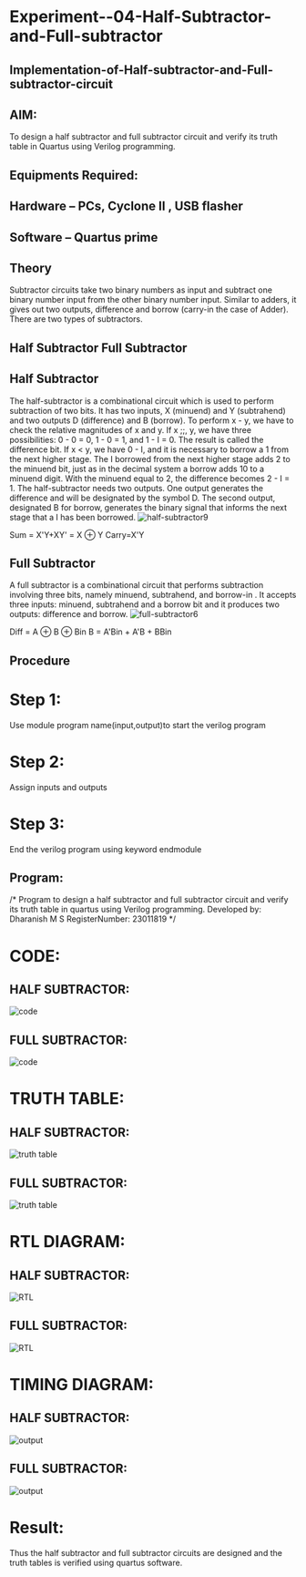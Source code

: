 # Experiment--04-Half-Subtractor-and-Full-subtractor
## Implementation-of-Half-subtractor-and-Full-subtractor-circuit
## AIM:
To design a half subtractor and full subtractor circuit and verify its truth table in Quartus using Verilog programming.

## Equipments Required:
## Hardware – PCs, Cyclone II , USB flasher
## Software – Quartus prime
## Theory
Subtractor circuits take two binary numbers as input and subtract one binary number input from the other binary number input. Similar to adders, it gives out two outputs, difference and borrow (carry-in the case of Adder). There are two types of subtractors.

## Half Subtractor Full Subtractor
## Half Subtractor
The half-subtractor is a combinational circuit which is used to perform subtraction of two bits. It has two inputs, X (minuend) and Y (subtrahend) and two outputs D (difference) and B (borrow). To perform x - y, we have to check the relative magnitudes of x and y. If x ;;, y, we have three possibilities: 0 - 0 = 0, 1 - 0 = 1, and 1 - I = 0. The result is called the difference bit. If x < y, we have 0 - I, and it is necessary to borrow a 1 from the next higher stage. The I borrowed from the next higher stage adds 2 to the minuend bit, just as in the decimal system a borrow adds 10 to a minuend digit. With the minuend equal to 2, the difference becomes 2 - I = 1. The half-subtractor needs two outputs. One output generates the difference and will be designated by the symbol D. The second output, designated B for borrow, generates the binary signal that informs the next stage that a I has been borrowed.
![half-subtractor9](https://user-images.githubusercontent.com/36288975/166112538-58c3bc7c-ee5d-4e6a-ac8d-8e8328efe27a.png)


Sum = X'Y+XY' = X ⊕ Y
Carry=X'Y

## Full Subtractor
A full subtractor is a combinational circuit that performs subtraction involving three bits, namely minuend, subtrahend, and borrow-in . It accepts three inputs: minuend, subtrahend and a borrow bit and it produces two outputs: difference and borrow. 
![full-subtractor6](https://user-images.githubusercontent.com/36288975/166112541-24c68359-3de8-4674-ae22-8272ffc385ed.png)


Diff = A ⊕ B ⊕ Bin B = A'Bin + A'B + BBin

## Procedure
# Step 1:
Use module program name(input,output)to start the verilog program
# Step 2:
Assign inputs and outputs
# Step 3:
End the verilog program using keyword endmodule



## Program:
/*
Program to design a half subtractor and full subtractor circuit and verify its truth table in quartus using Verilog programming.
Developed by: Dharanish M S
RegisterNumber:  23011819
*/


# CODE:

## HALF SUBTRACTOR:

![code](https://github.com/Harevasu/Experiment--03-Half-Subtractor-and-Full-subtractor/assets/147985044/eb18ede1-071a-45ea-aa69-3e84ebcc9026)



## FULL SUBTRACTOR:

![code](https://github.com/Harevasu/Experiment--03-Half-Subtractor-and-Full-subtractor/assets/147985044/bf1a672d-8a5d-4be1-9063-e09d3263f267)


# TRUTH TABLE:

## HALF SUBTRACTOR:

![truth table](https://github.com/Harevasu/Experiment--03-Half-Subtractor-and-Full-subtractor/assets/147985044/529c9555-3c3f-43cd-ba74-e88b44682282)


## FULL SUBTRACTOR:

![truth table](https://github.com/Harevasu/Experiment--03-Half-Subtractor-and-Full-subtractor/assets/147985044/7b4c8e0e-58f0-4fd4-86a6-dcd116e9d14d)


#  RTL DIAGRAM:

## HALF SUBTRACTOR:

![RTL](https://github.com/Harevasu/Experiment--03-Half-Subtractor-and-Full-subtractor/assets/147985044/99ae69ed-a27a-460f-b1bb-340ab0dca40c)


## FULL SUBTRACTOR:

![RTL](https://github.com/Harevasu/Experiment--03-Half-Subtractor-and-Full-subtractor/assets/147985044/69e8da8a-ab13-41fb-a9e3-1444bb26323a)


# TIMING DIAGRAM:


## HALF SUBTRACTOR:

![output](https://github.com/Harevasu/Experiment--03-Half-Subtractor-and-Full-subtractor/assets/147985044/502d8234-d714-4aa2-a690-8be7fd719b77)


## FULL SUBTRACTOR:

![output](https://github.com/Harevasu/Experiment--03-Half-Subtractor-and-Full-subtractor/assets/147985044/35449a66-e255-443a-92d4-1fd9d2b6cb4e)



# Result:
Thus the half subtractor and full subtractor circuits are designed and the truth tables is verified using quartus software.
